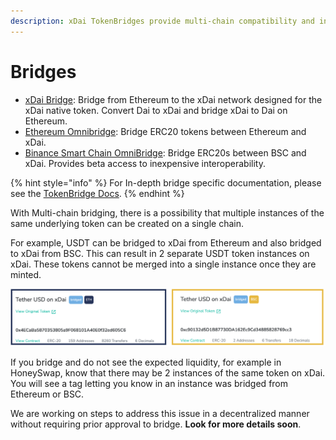 ```yaml
---
description: xDai TokenBridges provide multi-chain compatibility and interoperability
---
```


# Bridges

* [xDai Bridge](converting-xdai-via-bridge/): Bridge from Ethereum to the xDai network designed for the xDai native token. Convert Dai to xDai and bridge xDai to Dai on Ethereum. 
* [Ethereum Omnibridge](omnibridge.md): Bridge ERC20 tokens between Ethereum and xDai. 
* [Binance Smart Chain OmniBridge](binance-smart-chain-omnibridge/): Bridge ERC20s between BSC and xDai. Provides beta access to inexpensive interoperability.

{% hint style="info" %}
For In-depth bridge specific documentation, please see the [TokenBridge Docs](https://docs.tokenbridge.net/).
{% endhint %}

With Multi-chain bridging, there is a possibility that multiple instances of the same underlying token can be created on a single chain. 

For example, USDT can be bridged to xDai from Ethereum and also bridged to xDai from BSC. This can result in 2 separate USDT token instances on xDai. These tokens cannot be merged into a single instance once they are minted. 

![Tether on xDai: 1 is bridged from ETH, the other from BSC](../../.gitbook/assets/tether-tether%20%281%29.png)

If you bridge and do not see the expected liquidity, for example in HoneySwap, know that there may be 2 instances of the same token on xDai. You will see a tag letting you know in an instance was bridged from Ethereum or BSC.

We are working on steps to address this issue in a decentralized manner without requiring prior approval to bridge. **Look for more details soon**.

